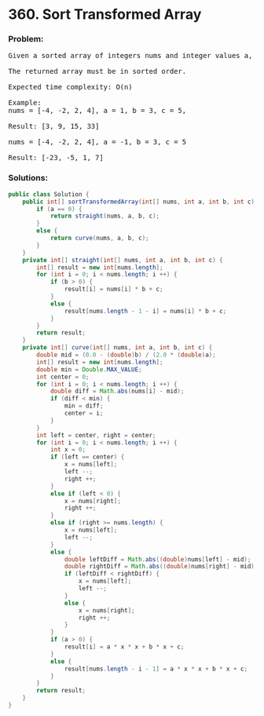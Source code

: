 # 360. Sort Transformed Array

### Problem:

<pre>
Given a sorted array of integers nums and integer values a, b and c. Apply a function of the form f(x) = ax2 + bx + c to each element x in the array.

The returned array must be in sorted order.

Expected time complexity: O(n)

Example:
nums = [-4, -2, 2, 4], a = 1, b = 3, c = 5,

Result: [3, 9, 15, 33]

nums = [-4, -2, 2, 4], a = -1, b = 3, c = 5

Result: [-23, -5, 1, 7]
</pre>

### Solutions:

```java
public class Solution {
    public int[] sortTransformedArray(int[] nums, int a, int b, int c) {
        if (a == 0) {
            return straight(nums, a, b, c);    
        }
        else {
            return curve(nums, a, b, c);
        }
    }
    private int[] straight(int[] nums, int a, int b, int c) {
        int[] result = new int[nums.length];
        for (int i = 0; i < nums.length; i ++) {
            if (b > 0) {
                result[i] = nums[i] * b + c;
            }
            else {
                result[nums.length - 1 - i] = nums[i] * b + c;
            }
        }
        return result;
    }
    private int[] curve(int[] nums, int a, int b, int c) {
        double mid = (0.0 - (double)b) / (2.0 * (double)a);
        int[] result = new int[nums.length];
        double min = Double.MAX_VALUE;
        int center = 0;
        for (int i = 0; i < nums.length; i ++) {
            double diff = Math.abs(nums[i] - mid);
            if (diff < min) {
                min = diff;
                center = i;
            }
        }
        int left = center, right = center;
        for (int i = 0; i < nums.length; i ++) {
            int x = 0;
            if (left == center) {
                x = nums[left];
                left --;
                right ++;
            }
            else if (left < 0) {
                x = nums[right];
                right ++;
            }
            else if (right >= nums.length) {
                x = nums[left];
                left --;
            }
            else {
                double leftDiff = Math.abs((double)nums[left] - mid);
                double rightDiff = Math.abs((double)nums[right] - mid);
                if (leftDiff < rightDiff) {
                    x = nums[left];
                    left --;
                }
                else {
                    x = nums[right];
                    right ++;
                }
            }
            if (a > 0) {
                result[i] = a * x * x + b * x + c;
            }
            else {
                result[nums.length - i - 1] = a * x * x + b * x + c;
            }
        }
        return result;
    }
}
```